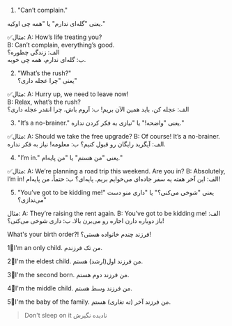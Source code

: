 1. "Can’t complain."

یعنی "گله‌ای ندارم" یا "همه چی اوکیه."

✅مثال:
A: How’s life treating you?<br>
B: Can’t complain, everything’s good.<br>
الف: زندگی چطوره؟<br>
ب: گله‌ای ندارم، همه چی خوبه.

2. "What’s the rush?"<br>
یعنی "چرا عجله داری؟"

✅مثال:
A: Hurry up, we need to leave now!<br>
B: Relax, what’s the rush?<br>
الف: عجله کن، باید همین الآن بریم!
ب: آروم باش، چرا انقدر عجله داری؟

3. "It’s a no-brainer."
یعنی "واضحه!" یا "نیازی به فکر کردن نداره."

✅مثال:
A: Should we take the free upgrade?
B: Of course! It’s a no-brainer.
الف: آپگرید رایگان رو قبول کنیم؟
ب: معلومه! نیاز به فکر نداره.

4. "I’m in."
یعنی "من هستم" یا "من پایه‌ام."

✅مثال:
A: We’re planning a road trip this weekend. Are you in?
B: Absolutely, I’m in!
الف: این آخر هفته یه سفر جاده‌ای می‌خوایم بریم. پایه‌ای؟
ب: حتماً، من پایه‌ام!

5. "You’ve got to be kidding me!"
یعنی "شوخی می‌کنی؟" یا "داری منو دست می‌ندازی؟"

مثال:
A: They’re raising the rent again.
B: You’ve got to be kidding me!
الف: باز دوباره دارن اجاره رو می‌برن بالا.
ب: داری شوخی می‌کنی؟!

What's your birth order?!
فرزند چندم خانواده هستی؟!

1⃣I'm an only child.
من تک فرزندم.

2⃣I'm the eldest child.
من فرزند اول(ارشد) هستم.

3⃣I'm the second born.
من فرزند دوم هستم.

4⃣I'm the middle child.
من فرزند وسط هستم.

5⃣I'm the baby of the family.
من فرزند آخر (ته تغاری) هستم.




> Don't sleep on it
> نادیده نگیرش  
> 
